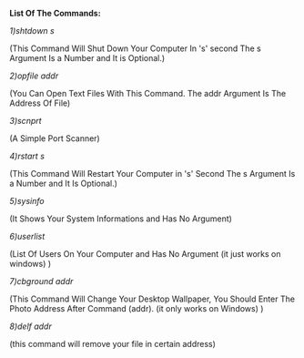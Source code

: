 


**List Of The Commands:**

_1)shtdown s_
	
(This Command Will Shut Down Your Computer In 's' second The s Argument Is a Number and It is Optional.)

_2)opfile addr_

(You Can Open Text Files With This Command. The addr Argument Is The Address Of File)

_3)scnprt_

(A Simple Port Scanner)

	
_4)rstart s_
	
(This Command Will Restart Your Computer in 's' Second The s Argument Is a Number and It Is Optional.)
	
_5)sysinfo_

(It Shows Your System Informations and Has No Argument)
	
_6)userlist_

(List Of Users On Your Computer and Has No Argument (it just works on windows) )
	
_7)cbground addr_

(This Command Will Change Your Desktop Wallpaper, You Should Enter The Photo Address After Command (addr). (it only works on Windows) )

_8)delf addr_

(this command will remove your file in certain address)
